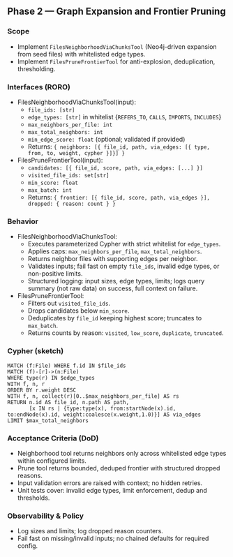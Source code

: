 ## Phase 2 — Graph Expansion and Frontier Pruning

### Scope
- Implement `FilesNeighborhoodViaChunksTool` (Neo4j-driven expansion from seed files) with whitelisted edge types.
- Implement `FilesPruneFrontierTool` for anti-explosion, deduplication, thresholding.

### Interfaces (RORO)
- FilesNeighborhoodViaChunksTool(input):
  - `file_ids: [str]`
  - `edge_types: [str]` in whitelist {`REFERS_TO`, `CALLS`, `IMPORTS`, `INCLUDES`}
  - `max_neighbors_per_file: int`
  - `max_total_neighbors: int`
  - `min_edge_score: float` (optional; validated if provided)
  - Returns: `{ neighbors: [{ file_id, path, via_edges: [{ type, from, to, weight, cypher }]}] }`
- FilesPruneFrontierTool(input):
  - `candidates: [{ file_id, score, path, via_edges: [...] }]`
  - `visited_file_ids: set[str]`
  - `min_score: float`
  - `max_batch: int`
  - Returns: `{ frontier: [{ file_id, score, path, via_edges }], dropped: { reason: count } }`

### Behavior
- FilesNeighborhoodViaChunksTool:
  - Executes parameterized Cypher with strict whitelist for `edge_types`.
  - Applies caps: `max_neighbors_per_file`, `max_total_neighbors`.
  - Returns neighbor files with supporting edges per neighbor.
  - Validates inputs; fail fast on empty `file_ids`, invalid edge types, or non-positive limits.
  - Structured logging: input sizes, edge types, limits; logs query summary (not raw data) on success, full context on failure.
- FilesPruneFrontierTool:
  - Filters out `visited_file_ids`.
  - Drops candidates below `min_score`.
  - Deduplicates by `file_id` keeping highest score; truncates to `max_batch`.
  - Returns counts by reason: `visited`, `low_score`, `duplicate`, `truncated`.

### Cypher (sketch)
```text
MATCH (f:File) WHERE f.id IN $file_ids
MATCH (f)-[r]->(n:File)
WHERE type(r) IN $edge_types
WITH f, n, r
ORDER BY r.weight DESC
WITH f, n, collect(r)[0..$max_neighbors_per_file] AS rs
RETURN n.id AS file_id, n.path AS path,
       [x IN rs | {type:type(x), from:startNode(x).id, to:endNode(x).id, weight:coalesce(x.weight,1.0)}] AS via_edges
LIMIT $max_total_neighbors
```

### Acceptance Criteria (DoD)
- Neighborhood tool returns neighbors only across whitelisted edge types within configured limits.
- Prune tool returns bounded, deduped frontier with structured dropped reasons.
- Input validation errors are raised with context; no hidden retries.
- Unit tests cover: invalid edge types, limit enforcement, dedup and thresholds.

### Observability & Policy
- Log sizes and limits; log dropped reason counters.
- Fail fast on missing/invalid inputs; no chained defaults for required config.


